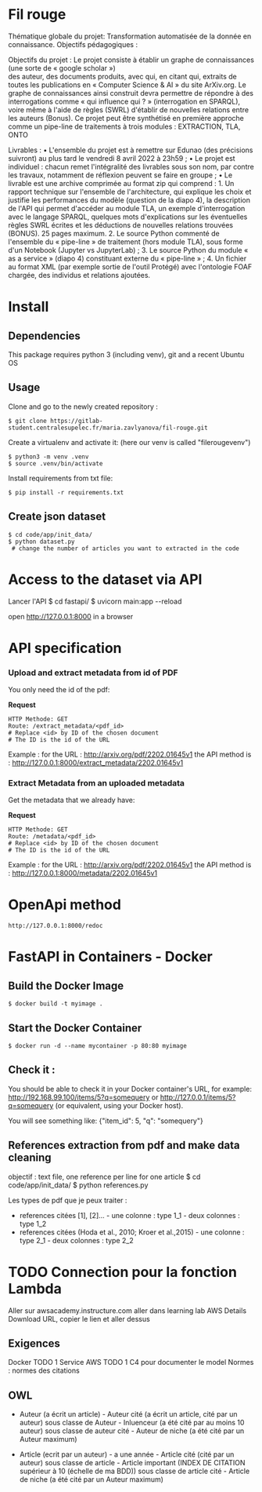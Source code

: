 # Fil rouge

Thématique globale du projet: Transformation automatisée de la donnée en connaissance. 
Objectifs pédagogiques :  


Objectifs du projet : 
Le projet consiste à établir un graphe de connaissances (une sorte de « google scholar »)  
des auteur, des documents produits, avec qui, en citant qui, extraits de toutes les 
publications en « Computer Science & AI » du site ArXiv.org. Le graphe de connaissances 
ainsi construit devra permettre de répondre à des interrogations comme « qui influence 
qui  ? » (interrogation en SPARQL), voire même à l'aide de règles (SWRL) d'établir de 
nouvelles relations entre les auteurs (Bonus). 
Ce projet peut être synthétisé en première approche comme un pipe-line de traitements à 
trois modules : EXTRACTION, TLA, ONTO 



Livrables : 
• L'ensemble du projet est à remettre sur Edunao (des précisions suivront) au plus tard le 
vendredi 8 avril 2022 à 23h59 ; 
• Le projet est individuel : chacun remet l'intégralité des livrables sous son nom, par contre 
les travaux, notamment de réflexion peuvent se faire en groupe ; 
• Le livrable est une archive comprimée au format zip qui comprend : 
        1. Un rapport technique sur l'ensemble de l'architecture, qui explique les choix et justifie 
les performances du modèle (question de la diapo 4), la description de l'API qui permet 
d'accéder au module TLA, un exemple d'interrogation avec le langage SPARQL, quelques 
mots d'explications sur les éventuelles règles SWRL écrites et les déductions de nouvelles 
relations trouvées (BONUS). 25 pages maximum. 
        2. Le source Python commenté de l'ensemble du « pipe-line » de traitement (hors module 
TLA), sous forme d'un Notebook (Jupyter vs JupyterLab) ; 
        3. Le source Python du module « as a service » (diapo 4) constituant externe du « pipe-line » ; 
        4. Un fichier au format XML (par exemple sortie de l'outil Protégé) avec l'ontologie FOAF chargée, des individus et relations ajoutées.

# Install

## Dependencies

This package requires python 3 (including venv), git and a recent Ubuntu OS


## Usage

Clone and go to the newly created repository :

    $ git clone https://gitlab-student.centralesupelec.fr/maria.zavlyanova/fil-rouge.git

Create a virtualenv and activate it: (here our venv is called "filerougevenv")

    $ python3 -m venv .venv
    $ source .venv/bin/activate

Install requirements from txt file:

    $ pip install -r requirements.txt


## Create json dataset
    $ cd code/app/init_data/
    $ python dataset.py
     # change the number of articles you want to extracted in the code

# Access to the dataset via API
Lancer l'API
    $ cd fastapi/
    $ uvicorn main:app --reload

open http://127.0.0.1:8000 in a browser

# API specification

### Upload and extract metadata from id of PDF

You only need the id of the pdf:

**Request**

    HTTP Methode: GET
    Route: /extract_metadata/<pdf_id>
    # Replace <id> by ID of the chosen document
    # The ID is the id of the URL
Example :
for the URL : http://arxiv.org/pdf/2202.01645v1
the API method is : http://127.0.0.1:8000/extract_metadata/2202.01645v1

### Extract Metadata from an uploaded metadata

Get the metadata that we already have:

**Request**

    HTTP Methode: GET
    Route: /metadata/<pdf_id>
    # Replace <id> by ID of the chosen document
    # The ID is the id of the URL
Example :
for the URL : http://arxiv.org/pdf/2202.01645v1
the API method is : http://127.0.0.1:8000/metadata/2202.01645v1

# OpenApi method
    http://127.0.0.1:8000/redoc

# FastAPI in Containers - Docker
## Build the Docker Image

    $ docker build -t myimage .

## Start the Docker Container

    $ docker run -d --name mycontainer -p 80:80 myimage

## Check it :

You should be able to check it in your Docker container's URL, 
for example: http://192.168.99.100/items/5?q=somequery or http://127.0.0.1/items/5?q=somequery (or equivalent, using your Docker host).

You will see something like:
        {"item_id": 5, "q": "somequery"}

## References extraction from pdf and make data cleaning
objectif : text file, one reference per line for one article
    $ cd code/app/init_data/
    $ python references.py

Les types de pdf que je peux traiter :
  - references citées [1], [2]...
        - une colonne : type 1_1
        - deux colonnes : type 1_2
  - references citées (Hoda et al., 2010; Kroer et al.,2015)
        - une colonne : type 2_1
        - deux colonnes : type 2_2




# TODO Connection pour la fonction Lambda
Aller sur awsacademy.instructure.com
aller dans learning lab
AWS Details
Download URL, copier le lien et aller dessus


## Exigences
Docker TODO 1
Service AWS TODO 1
C4 pour documenter le model
Normes : normes des citations

## OWL
- Auteur (a écrit un article)
        - Auteur cité (a écrit un article, cité par un auteur) sous classe de Auteur
                - Inluenceur (a été cité par au moins 10 auteur) sous classe de auteur cité
                - Auteur de niche (a été cité par un Auteur maximum)

- Article (ecrit par un auteur) - a une année
        - Article cité (cité par un auteur) sous classe de article
                - Article important (INDEX DE CITATION supérieur à 10 (échelle de ma BDD)) sous classe de article cité
                - Article de niche (a été cité par un Auteur maximum)
